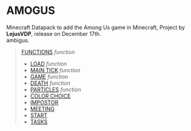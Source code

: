 # AMOGUS

Minecraft Datapack to add the Among Us game in Minecraft,
Project by **LejusVDP**, release on December 17th.  
ambigus.  
> [FUNCTIONS](./data/amogus/functions) *function*
> - [LOAD](./data/amogus/functions/load.mcfunction)  *function*
> - [MAIN TICK](./data/amogus/functions/tick.mcfunction) *function*
> - [GAME](./data/amogus/functions/game.mcfunction) *function*
> - [DEATH](./data/amogus/functions/death.mcfunction) *function*
> - [PARTICLES](./data/amogus/functions/particles.mcfunction) *function*
> - [COLOR CHOICE ](./data/amogus/functions/color_pick)
> - [IMPOSTOR ](./data/amogus/functions/impostor)
> - [MEETING ](./data/amogus/functions/meeting)
> - [START](./data/amogus/functions/start)
> - [TASKS](./data/amogus/functions/tasks)
